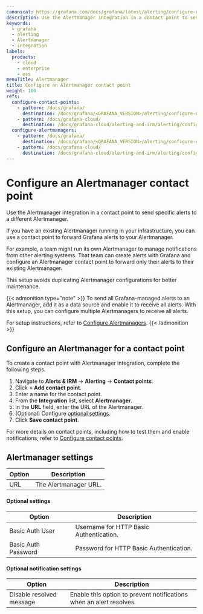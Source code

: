 ```yaml
---
canonical: https://grafana.com/docs/grafana/latest/alerting/configure-notifications/manage-contact-points/integrations/configure-alertmanager/
description: Use the Alertmanager integration in a contact point to send specific alerts to a different Alertmanager.
keywords:
  - grafana
  - alerting
  - Alertmanager
  - integration
labels:
  products:
    - cloud
    - enterprise
    - oss
menuTitle: Alertmanager
title: Configure an Alertmanager contact point
weight: 100
refs:
  configure-contact-points:
    - pattern: /docs/grafana/
      destination: /docs/grafana/<GRAFANA_VERSION>/alerting/configure-notifications/manage-contact-points/
    - pattern: /docs/grafana-cloud/
      destination: /docs/grafana-cloud/alerting-and-irm/alerting/configure-notifications/manage-contact-points/
  configure-alertmanagers:
    - pattern: /docs/grafana/
      destination: /docs/grafana/<GRAFANA_VERSION>/alerting/configure-notifications/manage-contact-points/
    - pattern: /docs/grafana-cloud/
      destination: /docs/grafana-cloud/alerting-and-irm/alerting/configure-notifications/manage-contact-points/
---
```


# Configure an Alertmanager contact point

Use the Alertmanager integration in a contact point to send specific alerts to a different Alertmanager.

If you have an existing Alertmanager running in your infrastructure, you can use a contact point to forward Grafana alerts to your Alertmanager.

For example, a team might run its own Alertmanager to manage notifications from other alerting systems. That team can create alerts with Grafana and configure an Alertmanager contact point to forward only their alerts to their existing Alertmanager.

This setup avoids duplicating Alertmanager configurations for better maintenance.

{{< admonition type="note" >}}
To send all Grafana-managed alerts to an Alertmanager, add it as a data source and enable it to receive all alerts. With this setup, you can configure multiple Alertmanagers to receive all alerts.

For setup instructions, refer to [Configure Alertmanagers](ref:configure-alertmanagers).
{{< /admonition >}}

## Configure an Alertmanager for a contact point

To create a contact point with Alertmanager integration, complete the following steps.

1. Navigate to **Alerts & IRM** -> **Alerting** -> **Contact points**.
1. Click **+ Add contact point**.
1. Enter a name for the contact point.
1. From the **Integration** list, select **Alertmanager**.
1. In the **URL** field, enter the URL of the Alertmanager.
1. (Optional) Configure [optional settings](#optional-settings).
1. Click **Save contact point**.

For more details on contact points, including how to test them and enable notifications, refer to [Configure contact points](ref:configure-contact-points).

## Alertmanager settings

| Option | Description           |
| ------ | --------------------- |
| URL    | The Alertmanager URL. |

#### Optional settings

| Option              | Description                             |
| ------------------- | --------------------------------------- |
| Basic Auth User     | Username for HTTP Basic Authentication. |
| Basic Auth Password | Password for HTTP Basic Authentication. |

#### Optional notification settings

| Option                   | Description                                                         |
| ------------------------ | ------------------------------------------------------------------- |
| Disable resolved message | Enable this option to prevent notifications when an alert resolves. |
